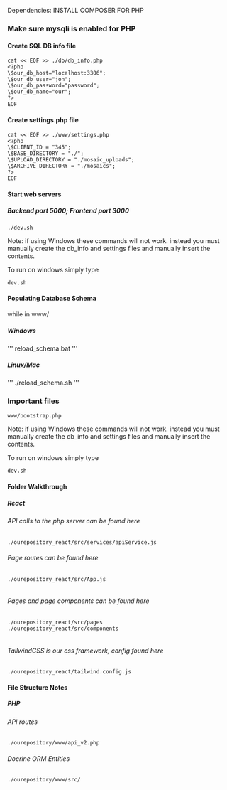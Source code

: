 Dependencies:
INSTALL COMPOSER FOR PHP

### Make sure mysqli is enabled for PHP

#### Create SQL DB info file
```
cat << EOF >> ./db/db_info.php
<?php
\$our_db_host="localhost:3306";
\$our_db_user="jon";
\$our_db_password="password";
\$our_db_name="our";
?>
EOF
```


#### Create settings.php  file
```
cat << EOF >> ./www/settings.php
<?php
\$CLIENT_ID = "345";
\$BASE_DIRECTORY = "./"; 
\$UPLOAD_DIRECTORY = "./mosaic_uploads";
\$ARCHIVE_DIRECTORY = "./mosaics";
?>
EOF
```

#### Start web servers 
##### Backend port 5000; Frontend port 3000 

```
./dev.sh

```

Note: if using Windows these commands will not work. instead you must manually create the db_info and settings files and manually insert the contents.

To run on windows simply type 

```
dev.sh

```


#### Populating Database Schema
while in www/
##### Windows
'''
reload_schema.bat
'''
##### Linux/Mac
'''
./reload_schema.sh
'''

### Important files

```
www/bootstrap.php
```

Note: if using Windows these commands will not work. instead you must manually create the db_info and settings files and manually insert the contents.

To run on windows simply type 

```
dev.sh
```
#### Folder Walkthrough
##### React

###### API calls to the php server can be found here
```
./ourepository_react/src/services/apiService.js

```

###### Page routes can be found here
```
./ourepository_react/src/App.js


```

###### Pages and page components can be found here
```
./ourepository_react/src/pages
./ourepository_react/src/components


```


###### TailwindCSS is our css framework, config found here
```
./ourepository_react/tailwind.config.js

```


#### File Structure Notes
##### PHP

###### API routes 
```
./ourepository/www/api_v2.php

```

###### Docrine ORM Entities
```
./ourepository/www/src/

```



